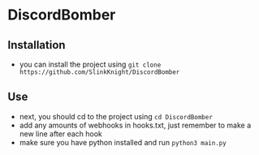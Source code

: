 # DiscordBomber

## Installation

- you can install the project using `git clone https://github.com/SlinkKnight/DiscordBomber`

## Use

- next, you should cd to the project using `cd DiscordBomber`
- add any amounts of webhooks in hooks.txt, just remember to make a new line after each hook
- make sure you have python installed and run `python3 main.py`
